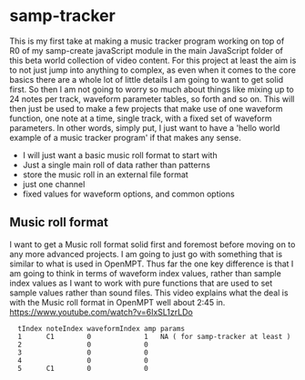 # samp-tracker

This is my first take at making a music tracker program working on top of R0 of my samp-create javaScript module in the main JavaScript folder of this beta world collection of video content. For this project at least the aim is to not just jump into anything to complex, as even when it comes to the core basics there are a whole lot of little details I am going to want to get solid first. So then I am not going to worry so much about things like mixing up to 24 notes per track, waveform parameter tables, so forth and so on. This will then just be used to make a few projects that make use of one waveform function, one note at a time, single track, with a fixed set of waveform parameters. In other words, simply put, I just want to have a 'hello world example of a music tracker program' if that makes any sense.

* I will just want a basic music roll format to start with
* Just a single main roll of data rather than patterns
* store the music roll in an external file format
* just one channel
* fixed values for waveform options, and common options

## Music roll format

I want to get a Music roll format solid first and foremost before moving on to any more advanced projects. I am going to just go with something that is similar to what is used in OpenMPT. Thus far the one key difference is that I am going to think in terms of waveform index values, rather than sample index values as I want to work with pure functions that are used to set sample values rather than sound files.
This video explains what the deal is with the Music roll format in OpenMPT well about 2:45 in.
https://www.youtube.com/watch?v=6IxSL1zrLDo

```
  tIndex noteIndex waveformIndex amp params
  1      C1        0             1   NA ( for samp-tracker at least )
  2                0             0
  3                0             0
  4                0             0
  5      C1        0             0
```